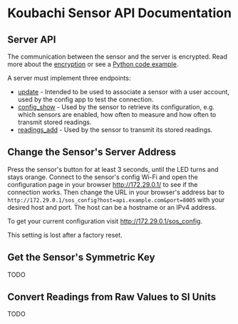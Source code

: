 # Koubachi Sensor API Documentation

## Server API

The communication between the sensor and the server is encrypted. Read
more about the [encryption](encryption.md) or see a [Python code
example](encryption_code_example.py).

A server must implement three endpoints:

* [update](update.md) - Intended to be used to associate a sensor with a
  user account, used by the config app to test the connection.
* [config_show](config_show.md) - Used by the sensor to retrieve its
  configuration, e.g. which sensors are enabled, how often to measure
  and how often to transmit stored readings.
* [readings_add](readings_add.md) - Used by the sensor to transmit its
  stored readings.

## Change the Sensor's Server Address

Press the sensor's button for at least 3 seconds, until the LED turns
and stays orange. Connect to the sensor's config Wi-Fi and open the
configuration page in your browser <http://172.29.0.1/> to see if the
connection works. Then change the URL in your browser's address bar to
`http://172.29.0.1/sos_config?host=api.example.com&port=8005` with your
desired host and port. The host can be a hostname or an IPv4 address.

To get your current configuration visit <http://172.29.0.1/sos_config>.

This setting is lost after a factory reset.

## Get the Sensor's Symmetric Key

TODO

## Convert Readings from Raw Values to SI Units

TODO
